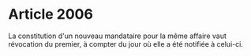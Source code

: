 # Article 2006

La constitution d'un nouveau mandataire pour la même affaire vaut révocation du premier, à compter du jour où elle a été notifiée à celui-ci.